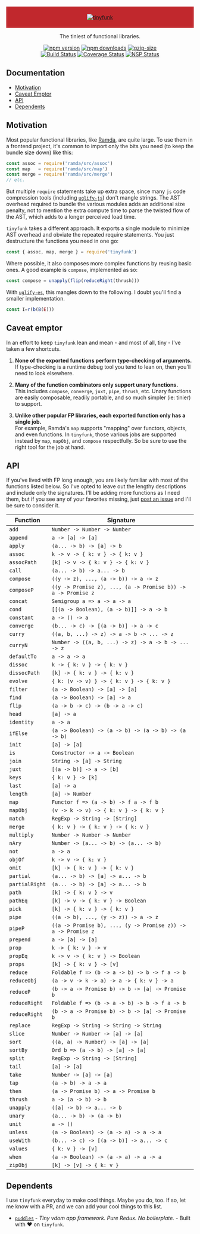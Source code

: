 <p align="center" style="background:#c1282d;padding:20px;">
  <a href="#">
    <img src="https://user-images.githubusercontent.com/888052/31304558-89193d0e-aaf1-11e7-8b46-3c2cd35347cf.png" alt="tinyfunk" style="max-width:100%;">
  </a>
</p>
<p align="center">
  The tiniest of functional libraries.
</p>
<p align="center">
  <a href="https://www.npmjs.com/package/tinyfunk"><img src="https://img.shields.io/npm/v/tinyfunk.svg" alt="npm version" style="max-width:100%;"></a>
  <a href="https://www.npmjs.com/package/tinyfunk"><img src="https://img.shields.io/npm/dm/tinyfunk.svg" alt="npm downloads" style="max-width:100%;"></a>
  <a href="#"><img src="https://img.shields.io/badge/gzip--size-1.44%20kB-blue.svg" alt="gzip-size" style="max-width:100%;"></a>
  <br />
  <a href="https://travis-ci.org/flintinatux/tinyfunk"><img src="https://travis-ci.org/flintinatux/tinyfunk.svg?branch=master" alt="Build Status" style="max-width:100%;"></a>
  <a href="https://coveralls.io/github/flintinatux/tinyfunk?branch=master"><img src="https://coveralls.io/repos/github/flintinatux/tinyfunk/badge.svg?branch=master" alt="Coverage Status" style="max-width:100%;"></a>
  <a href="https://nodesecurity.io/orgs/flintinatux/projects/d5f96f7c-898a-4244-a9d2-4f3c429d5f3d"><img src="https://nodesecurity.io/orgs/flintinatux/projects/d5f96f7c-898a-4244-a9d2-4f3c429d5f3d/badge" alt="NSP Status" style="max-width:100%;"></a>
</p>

## Documentation

- [Motivation](#motivation)
- [Caveat Emptor](#caveat-emptor)
- [API](#api)
- [Dependents](#dependents)

## Motivation

Most popular functional libraries, like [Ramda](https://www.npmjs.com/package/ramda), are quite large.  To use them in a frontend project, it's common to import only the bits you need (to keep the bundle size down) like this:

```js
const assoc = require('ramda/src/assoc')
const map   = require('ramda/src/map')
const merge = require('ramda/src/merge')
// etc.
```

But multiple `require` statements take up extra space, since many `js` code compression tools (including [`uglify-js`](https://www.npmjs.com/package/uglify-js)) don't mangle strings.  The AST overhead required to bundle the various modules adds an additional size penalty, not to mention the extra compute time to parse the twisted flow of the AST, which adds to a longer perceived load time.

`tinyfunk` takes a different approach. It exports a single module to minimize AST overhead and obviate the repeated require statements.  You just destructure the functions you need in one go:

```js
const { assoc, map, merge } = require('tinyfunk')
```

Where possible, it also composes more complex functions by reusing basic ones.  A good example is `compose`, implemented as so:

```js
const compose = unapply(flip(reduceRight(thrush)))
```

With [`uglify-es`](https://www.npmjs.com/package/uglify-es), this mangles down to the following.  I doubt you'll find a smaller implementation.

```js
const I=r(b(B(E)))
```

## Caveat emptor

In an effort to keep `tinyfunk` lean and mean - and most of all, tiny - I've taken a few shortcuts.

1.  **None of the exported functions perform type-checking of arguments.**<br/>If type-checking is a runtime debug tool you tend to lean on, then you'll need to look elsewhere.

2.  **Many of the function combinators only support unary functions.**<br/>This includes `compose`, `converge`, `juxt`, `pipe`, `thrush`, etc.  Unary functions are easily composable, readily portable, and so much simpler (ie: tinier) to support.

3.  **Unlike other popular FP libraries, each exported function only has a single job.**<br/>For example, Ramda's `map` supports "mapping" over functors, objects, and even functions.  In `tinyfunk`, those various jobs are supported instead by `map`, `mapObj`, and `compose` respectfully.  So be sure to use the right tool for the job at hand.

## API

If you've lived with FP long enough, you are likely familiar with most of the functions listed below.  So I've opted to leave out the lengthy descriptions and include only the signatures.  I'll be adding more functions as I need them, but if you see any of your favorites missing, just [post an issue](https://github.com/flintinatux/tinyfunk/issues) and I'll be sure to consider it.

| Function | Signature |
| -------- | --------- |
| `add` | `Number -> Number -> Number` |
| `append` | `a -> [a] -> [a]` |
| `apply` | `(a... -> b) -> [a] -> b` |
| `assoc` | `k -> v -> { k: v } -> { k: v }` |
| `assocPath` | `[k] -> v -> { k: v } -> { k: v }` |
| `call` | `(a... -> b) -> a... -> b` |
| `compose` | `((y -> z), ..., (a -> b)) -> a -> z` |
| `composeP` | `((y -> Promise z), ..., (a -> Promise b)) -> a -> Promise z` |
| `concat` | `Semigroup a => a -> a -> a` |
| `cond` | `[[(a -> Boolean), (a -> b)]] -> a -> b` |
| `constant` | `a -> () -> a` |
| `converge` | `(b... -> c) -> [(a -> b)] -> a -> c` |
| `curry` | `((a, b, ...) -> z) -> a -> b -> ... -> z` |
| `curryN` | `Number -> ((a, b, ...) -> z) -> a -> b -> ... -> z` |
| `defaultTo` | `a -> a -> a` |
| `dissoc` | `k -> { k: v } -> { k: v }` |
| `dissocPath` | `[k] -> { k: v } -> { k: v }` |
| `evolve` | `{ k: (v -> v) } -> { k: v } -> { k: v }` |
| `filter` | `(a -> Boolean) -> [a] -> [a]` |
| `find` | `(a -> Boolean) -> [a] -> a` |
| `flip` | `(a -> b -> c) -> (b -> a -> c)` |
| `head` | `[a] -> a` |
| `identity` | `a -> a` |
| `ifElse` | `(a -> Boolean) -> (a -> b) -> (a -> b) -> (a -> b)` |
| `init` | `[a] -> [a]` |
| `is` | `Constructor -> a -> Boolean` |
| `join` | `String -> [a] -> String` |
| `juxt` | `[(a -> b)] -> a -> [b]` |
| `keys` | `{ k: v } -> [k]` |
| `last` | `[a] -> a` |
| `length` | `[a] -> Number` |
| `map` | `Functor f => (a -> b) -> f a -> f b` |
| `mapObj` | `(v -> k -> v) -> { k: v } -> { k: v }` |
| `match` | `RegExp -> String -> [String]` |
| `merge` | `{ k: v } -> { k: v } -> { k: v }` |
| `multiply` | `Number -> Number -> Number` |
| `nAry` | `Number -> (a... -> b) -> (a... -> b)` |
| `not` | `a -> a` |
| `objOf` | `k -> v -> { k: v }` |
| `omit` | `[k] -> { k: v } -> { k: v }` |
| `partial` | `(a... -> b) -> [a] -> a... -> b` |
| `partialRight` | `(a... -> b) -> [a] -> a... -> b` |
| `path` | `[k] -> { k: v } -> v` |
| `pathEq` | `[k] -> v -> { k: v } -> Boolean` |
| `pick` | `[k] -> { k: v } -> { k: v }` |
| `pipe` | `((a -> b), ..., (y -> z)) -> a -> z` |
| `pipeP` | `((a -> Promise b), ..., (y -> Promise z)) -> a -> Promise z` |
| `prepend` | `a -> [a] -> [a]` |
| `prop` | `k -> { k: v } -> v` |
| `propEq` | `k -> v -> { k: v } -> Boolean` |
| `props` | `[k] -> { k: v } -> [v]` |
| `reduce` | `Foldable f => (b -> a -> b) -> b -> f a -> b` |
| `reduceObj` | `(a -> v -> k -> a) -> a -> { k: v } -> a` |
| `reduceP` | `(b -> a -> Promise b) -> b -> [a] -> Promise b` |
| `reduceRight` | `Foldable f => (b -> a -> b) -> b -> f a -> b` |
| `reduceRight` | `(b -> a -> Promise b) -> b -> [a] -> Promise b` |
| `replace` | `RegExp -> String -> String -> String` |
| `slice` | `Number -> Number -> [a] -> [a]` |
| `sort` | `((a, a) -> Number) -> [a] -> [a]` |
| `sortBy` | `Ord b => (a -> b) -> [a] -> [a]` |
| `split` | `RegExp -> String -> [String]` |
| `tail` | `[a] -> [a]` |
| `take` | `Number -> [a] -> [a]` |
| `tap` | `(a -> b) -> a -> a` |
| `then` | `(a -> Promise b) -> a -> Promise b` |
| `thrush` | `a -> (a -> b) -> b` |
| `unapply` | `([a] -> b) -> a... -> b` |
| `unary` | `(a... -> b) -> (a -> b)` |
| `unit` | `a -> ()` |
| `unless` | `(a -> Boolean) -> (a -> a) -> a -> a` |
| `useWith` | `(b... -> c) -> [(a -> b)] -> a... -> c` |
| `values` | `{ k: v } -> [v]` |
| `when` | `(a -> Boolean) -> (a -> a) -> a -> a` |
| `zipObj` | `[k] -> [v] -> { k: v }` |

## Dependents

I use `tinyfunk` everyday to make cool things.  Maybe you do, too.  If so, let me know with a PR, and we can add your cool things to this list.

- [`puddles`](https://github.com/flintinatux/puddles) - _Tiny vdom app framework. Pure Redux. No boilerplate._ - Built with ❤️ on `tinyfunk`.
